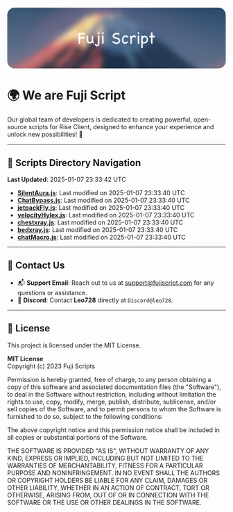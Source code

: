 ![Banner](.github/b.webp)

# 🌍 **We are Fuji Script**

Our global team of developers is dedicated to creating powerful, open-source scripts for Rise Client, designed to enhance your experience and unlock new possibilities! 🌟

---
<!-- SCRIPTS_NAVIGATION_START -->
## 📂 **Scripts Directory Navigation**

**Last Updated**: 2025-01-07 23:33:42 UTC

- **[SilentAura.js](scripts/SilentAura.js)**: Last modified on 2025-01-07 23:33:40 UTC
- **[ChatBypass.js](scripts/ChatBypass.js)**: Last modified on 2025-01-07 23:33:40 UTC
- **[jetpackFly.js](scripts/jetpackFly.js)**: Last modified on 2025-01-07 23:33:40 UTC
- **[velocityHylex.js](scripts/velocityHylex.js)**: Last modified on 2025-01-07 23:33:40 UTC
- **[chestxray.js](scripts/chestxray.js)**: Last modified on 2025-01-07 23:33:40 UTC
- **[bedxray.js](scripts/bedxray.js)**: Last modified on 2025-01-07 23:33:40 UTC
- **[chatMacro.js](scripts/chatMacro.js)**: Last modified on 2025-01-07 23:33:40 UTC

<!-- SCRIPTS_NAVIGATION_END -->

---

## 💬 **Contact Us**  
- 📬 **Support Email**: Reach out to us at [support@fujiscript.com](mailto:support@fujiscript.com) for any questions or assistance.  
- 💬 **Discord**: Contact **Leo728** directly at `Discord@leo728`.

---

## 📜 **License**

This project is licensed under the MIT License.  

**MIT License**  
Copyright (c) 2023 Fuji Scripts  

Permission is hereby granted, free of charge, to any person obtaining a copy of this software and associated documentation files (the "Software"), to deal in the Software without restriction, including without limitation the rights to use, copy, modify, merge, publish, distribute, sublicense, and/or sell copies of the Software, and to permit persons to whom the Software is furnished to do so, subject to the following conditions:  

The above copyright notice and this permission notice shall be included in all copies or substantial portions of the Software.  

THE SOFTWARE IS PROVIDED "AS IS", WITHOUT WARRANTY OF ANY KIND, EXPRESS OR IMPLIED, INCLUDING BUT NOT LIMITED TO THE WARRANTIES OF MERCHANTABILITY, FITNESS FOR A PARTICULAR PURPOSE AND NONINFRINGEMENT. IN NO EVENT SHALL THE AUTHORS OR COPYRIGHT HOLDERS BE LIABLE FOR ANY CLAIM, DAMAGES OR OTHER LIABILITY, WHETHER IN AN ACTION OF CONTRACT, TORT OR OTHERWISE, ARISING FROM, OUT OF OR IN CONNECTION WITH THE SOFTWARE OR THE USE OR OTHER DEALINGS IN THE SOFTWARE.  
